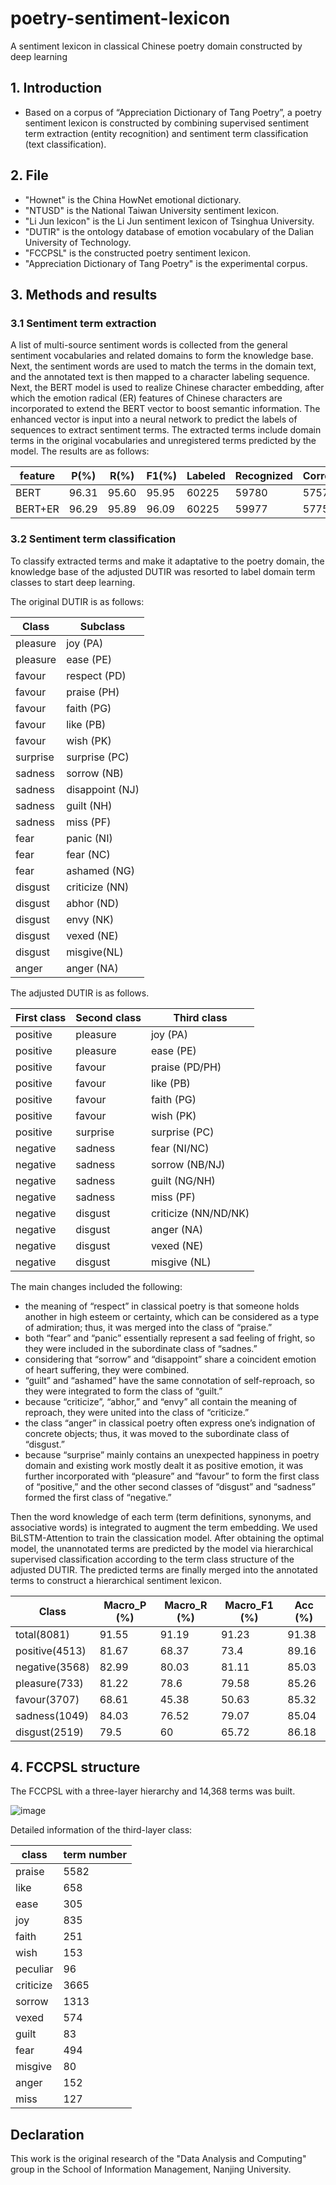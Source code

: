 # poetry-sentiment-lexicon
A sentiment lexicon in classical Chinese poetry domain constructed by deep learning

## 1. Introduction
- Based on a corpus of “Appreciation Dictionary of Tang Poetry”, a poetry sentiment lexicon is constructed by combining supervised sentiment term extraction (entity recognition) and sentiment term classification (text classification). 

## 2. File
- "Hownet" is the China HowNet emotional dictionary.
- "NTUSD" is the National Taiwan University sentiment lexicon.
- "Li Jun lexicon" is the Li Jun sentiment lexicon of Tsinghua University.
- "DUTIR" is the ontology database of emotion vocabulary of the Dalian University of Technology.
- "FCCPSL" is the constructed poetry sentiment lexicon.
- "Appreciation Dictionary of Tang Poetry" is the experimental corpus.

## 3. Methods and results
### 3.1 Sentiment term extraction
A list of multi-source sentiment words is collected from the general sentiment vocabularies and related domains to form the knowledge base. Next, the sentiment words are used to match the terms in the domain text, and the annotated text is then mapped to a character labeling sequence. Next, the BERT model is used to realize Chinese character embedding, after which the emotion radical (ER) features of Chinese characters are incorporated to extend the BERT vector to boost semantic information. The enhanced vector is input into a neural network to predict the labels of sequences to extract sentiment terms. The extracted terms include domain terms in the original vocabularies and unregistered terms predicted by the model. The results are as follows:


|feature|P(%)|R(%)|F1(%)|Labeled|Recognized|Correct|  
|------|---|---|---|---|---|---|
|BERT|96.31|95.60|95.95|60225|59780|57574|
|BERT+ER|96.29|95.89|96.09|60225|59977|57750|


### 3.2 Sentiment term classification
To classify extracted terms and make it adaptative to the poetry domain, the knowledge base of the adjusted DUTIR was resorted to label domain term classes to start deep learning. 

The original DUTIR is as follows:

|Class|Subclass
|------|---|
|pleasure|joy (PA)|
|pleasure|ease (PE)|
|favour|respect (PD)|
|favour|praise (PH)|
|favour|faith (PG)|
|favour|like (PB)|
|favour|wish (PK)|
|surprise|surprise (PC)|
|sadness|sorrow (NB)|
|sadness|disappoint (NJ)|
|sadness|guilt (NH)|
|sadness|miss (PF)|
|fear|panic (NI)|
|fear|fear (NC)|
|fear|ashamed (NG)|
|disgust|criticize (NN)|
|disgust|abhor (ND)|
|disgust|envy (NK)|
|disgust|vexed (NE)|
|disgust|misgive(NL)|
|anger|anger (NA)|

The adjusted DUTIR is as follows.

First class|Second class|Third class
|------|---|---|
|positive|pleasure|joy (PA)
|positive|pleasure|ease (PE)
|positive|favour|praise (PD/PH)
|positive|favour|like (PB)
|positive|favour|faith (PG)
|positive|favour|wish (PK)
|positive|surprise|surprise (PC)
|negative|sadness|fear (NI/NC)
|negative|sadness|sorrow (NB/NJ)
|negative|sadness|guilt (NG/NH)
|negative|sadness|miss (PF)
|negative|disgust|criticize (NN/ND/NK)
|negative|disgust|anger (NA)
|negative|disgust|vexed (NE)
|negative|disgust|misgive (NL)

The main changes included the following: 
- the meaning of “respect” in classical poetry is that someone holds another in high esteem or certainty, which can be considered as a type of admiration; thus, it was merged into the class of “praise.”
- both “fear” and “panic” essentially represent a sad feeling of fright, so they were included in the subordinate class of “sadnes.”
- considering that “sorrow” and “disappoint” share a coincident emotion of heart suffering, they were combined.
- “guilt” and “ashamed” have the same connotation of self-reproach, so they were integrated to form the class of “guilt.”
- because “criticize”, “abhor,” and “envy” all contain the meaning of reproach, they were united into the class of “criticize.”
- the class “anger” in classical poetry often express one’s indignation of concrete objects; thus, it was moved to the subordinate class of “disgust.” 
- because “surprise” mainly contains an unexpected happiness in poetry domain and existing work mostly dealt it as positive emotion, it was further incorporated with “pleasure” and “favour” to form the first class of “positive,” and the other second classes of “disgust” and “sadness” formed the first class of “negative.” 

Then the word knowledge of each term (term definitions, synonyms, and associative words) is integrated to augment the term embedding. We used BiLSTM-Attention to train the classication model. After obtaining the optimal model, the unannotated terms are predicted by the model via hierarchical supervised classification according to the term class structure of the adjusted DUTIR. The predicted terms are finally merged into the annotated terms to construct a hierarchical sentiment lexicon.


|Class|Macro_P (%)|Macro_R (%)|Macro_F1 (%)|Acc (%)|
|------|---|---|---|---|
|total(8081)|91.55|91.19|91.23|91.38|
|positive(4513)|81.67|68.37|73.4|89.16|
|negative(3568)|82.99|80.03|81.11|85.03|
|pleasure(733)|81.22|78.6|79.58|85.26|
|favour(3707)|68.61|45.38|50.63|85.32|
|sadness(1049)|84.03|76.52|79.07|85.04|
|disgust(2519)|79.5|60|65.72|86.18|


## 4. FCCPSL structure
The FCCPSL with a three-layer hierarchy and 14,368 terms was built.

![image](https://user-images.githubusercontent.com/55570101/157238183-f34a7bfc-6b47-445d-8327-05ea7fcd66fb.png)

Detailed information of the third-layer class:

|class|term number|  
|------|---|
|praise |5582|
|like |658|
|ease |305|
|joy |835|
|faith |251|
|wish |153|
|peculiar |96|
|criticize |3665|
|sorrow |1313|
|vexed |574|
|guilt |83|
|fear |494|
|misgive |80|
|anger |152|
|miss |127|

## Declaration
This work is the original research of the "Data Analysis and Computing" group in the School of Information Management, Nanjing University.
